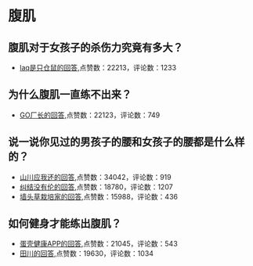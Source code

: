 #  腹肌 
## 腹肌对于女孩子的杀伤力究竟有多大？
- [laq是只仓鼠的回答](https://www.zhihu.com/question/341304239/answer/804456961),点赞数：22213，评论数：1233
## 为什么腹肌一直练不出来？
- [GO厂长的回答](https://www.zhihu.com/question/47283208/answer/403926006),点赞数：22123，评论数：749
## 说一说你见过的男孩子的腰和女孩子的腰都是什么样的？
- [山川应我还的回答](https://www.zhihu.com/question/363590871/answer/1013904222),点赞数：34042，评论数：919
- [纠结没有伦的回答](https://www.zhihu.com/question/363590871/answer/1037367779),点赞数：18780，评论数：1207
- [墙头草栽培家的回答](https://www.zhihu.com/question/363590871/answer/963330264),点赞数：15988，评论数：436
## 如何健身才能练出腹肌？
- [蛋壳健康APP的回答](https://www.zhihu.com/question/19850561/answer/457737712),点赞数：21045，评论数：543
- [田川的回答](https://www.zhihu.com/question/19850561/answer/82727774),点赞数：19630，评论数：1034
